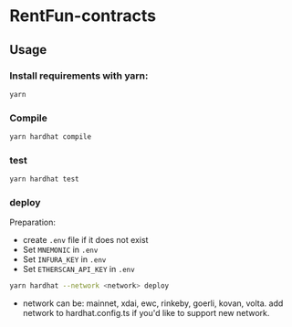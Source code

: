 # RentFun-contracts

Usage
-----
### Install requirements with yarn:

```bash
yarn
```

### Compile

```bash
yarn hardhat compile
```

### test

```bash
yarn hardhat test
```

### deploy

Preparation:
- create `.env` file if it does not exist
- Set `MNEMONIC` in `.env`
- Set `INFURA_KEY` in `.env`
- Set `ETHERSCAN_API_KEY` in `.env`

```bash
yarn hardhat --network <network> deploy
```
- network can be: mainnet, xdai, ewc, rinkeby, goerli, kovan, volta. add network to hardhat.config.ts if you'd like to support new network.



